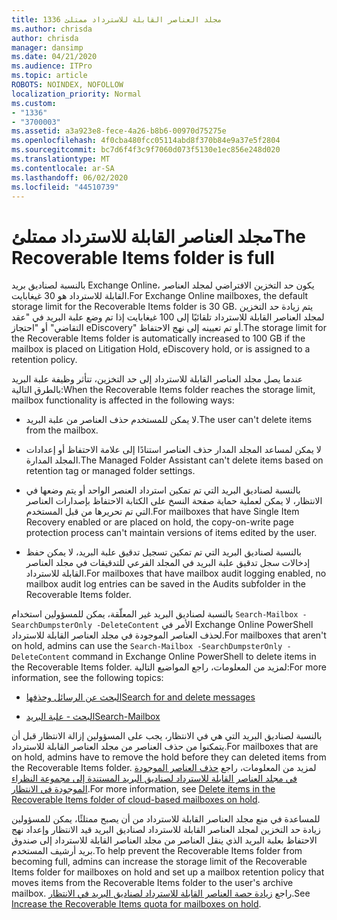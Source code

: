 ```yaml
---
title: 1336 مجلد العناصر القابلة للاسترداد ممتلئ
ms.author: chrisda
author: chrisda
manager: dansimp
ms.date: 04/21/2020
ms.audience: ITPro
ms.topic: article
ROBOTS: NOINDEX, NOFOLLOW
localization_priority: Normal
ms.custom:
- "1336"
- "3700003"
ms.assetid: a3a923e8-fece-4a26-b8b6-00970d75275e
ms.openlocfilehash: 4f0cba480fcc05114abd8f370b84e9a37e5f2804
ms.sourcegitcommit: bc7d6f4f3c9f7060d073f5130e1ec856e248d020
ms.translationtype: MT
ms.contentlocale: ar-SA
ms.lasthandoff: 06/02/2020
ms.locfileid: "44510739"
---
```

# <a name="the-recoverable-items-folder-is-full"></a><span data-ttu-id="a8588-102">مجلد العناصر القابلة للاسترداد ممتلئ</span><span class="sxs-lookup"><span data-stu-id="a8588-102">The Recoverable Items folder is full</span></span>

<span data-ttu-id="a8588-103">بالنسبة لصناديق بريد Exchange Online، يكون حد التخزين الافتراضي لمجلد العناصر القابلة للاسترداد هو 30 غيغابايت.</span><span class="sxs-lookup"><span data-stu-id="a8588-103">For Exchange Online mailboxes, the default storage limit for the Recoverable Items folder is 30 GB.</span></span> <span data-ttu-id="a8588-104">يتم زيادة حد التخزين لمجلد العناصر القابلة للاسترداد تلقائيًا إلى 100 غيغابايت إذا تم وضع علبة البريد في "عقد التقاضي" أو "احتجاز eDiscovery" أو تم تعيينه إلى نهج الاحتفاظ.</span><span class="sxs-lookup"><span data-stu-id="a8588-104">The storage limit for the Recoverable Items folder is automatically increased to 100 GB if the mailbox is placed on Litigation Hold, eDiscovery hold, or is assigned to a retention policy.</span></span>

<span data-ttu-id="a8588-105">عندما يصل مجلد العناصر القابلة للاسترداد إلى حد التخزين، تتأثر وظيفة علبة البريد بالطرق التالية:</span><span class="sxs-lookup"><span data-stu-id="a8588-105">When the Recoverable Items folder reaches the storage limit, mailbox functionality is affected in the following ways:</span></span>

- <span data-ttu-id="a8588-106">لا يمكن للمستخدم حذف العناصر من علبة البريد.</span><span class="sxs-lookup"><span data-stu-id="a8588-106">The user can't delete items from the mailbox.</span></span>

- <span data-ttu-id="a8588-107">لا يمكن لمساعد المجلد المدار حذف العناصر استنادًا إلى علامة الاحتفاظ أو إعدادات المجلد المدارة.</span><span class="sxs-lookup"><span data-stu-id="a8588-107">The Managed Folder Assistant can't delete items based on retention tag or managed folder settings.</span></span>

- <span data-ttu-id="a8588-108">بالنسبة لصناديق البريد التي تم تمكين استرداد العنصر الواحد أو يتم وضعها في الانتظار، لا يمكن لعملية حماية صفحة النسخ على الكتابة الاحتفاظ بإصدارات العناصر التي تم تحريرها من قبل المستخدم.</span><span class="sxs-lookup"><span data-stu-id="a8588-108">For mailboxes that have Single Item Recovery enabled or are placed on hold, the copy-on-write page protection process can't maintain versions of items edited by the user.</span></span>

- <span data-ttu-id="a8588-109">بالنسبة لصناديق البريد التي تم تمكين تسجيل تدقيق علبة البريد، لا يمكن حفظ إدخالات سجل تدقيق علبة البريد في المجلد الفرعي للتدقيقات في مجلد العناصر القابلة للاسترداد.</span><span class="sxs-lookup"><span data-stu-id="a8588-109">For mailboxes that have mailbox audit logging enabled, no mailbox audit log entries can be saved in the Audits subfolder in the Recoverable Items folder.</span></span>

<span data-ttu-id="a8588-110">بالنسبة لصناديق البريد غير المعلّقة، يمكن للمسؤولين استخدام `Search-Mailbox -SearchDumpsterOnly -DeleteContent` الأمر في Exchange Online PowerShell لحذف العناصر الموجودة في مجلد العناصر القابلة للاسترداد.</span><span class="sxs-lookup"><span data-stu-id="a8588-110">For mailboxes that aren't on hold, admins can use the `Search-Mailbox -SearchDumpsterOnly -DeleteContent` command in Exchange Online PowerShell to delete items in the Recoverable Items folder.</span></span> <span data-ttu-id="a8588-111">لمزيد من المعلومات، راجع المواضيع التالية:</span><span class="sxs-lookup"><span data-stu-id="a8588-111">For more information, see the following topics:</span></span>

- [<span data-ttu-id="a8588-112">البحث عن الرسائل وحذفها</span><span class="sxs-lookup"><span data-stu-id="a8588-112">Search for and delete messages</span></span>](https://docs.microsoft.com/microsoft-365/compliance/search-for-and-delete-messagesadmin-help)

- [<span data-ttu-id="a8588-113">البحث - علبة البريد</span><span class="sxs-lookup"><span data-stu-id="a8588-113">Search-Mailbox</span></span>](https://docs.microsoft.com/powershell/module/exchange/mailboxes/Search-Mailbox)

<span data-ttu-id="a8588-114">بالنسبة لصناديق البريد التي هي في الانتظار، يجب على المسؤولين إزالة الانتظار قبل أن يتمكنوا من حذف العناصر من مجلد العناصر القابلة للاسترداد.</span><span class="sxs-lookup"><span data-stu-id="a8588-114">For mailboxes that are on hold, admins have to remove the hold before they can deleted items from the Recoverable Items folder.</span></span> <span data-ttu-id="a8588-115">لمزيد من المعلومات، راجع [حذف العناصر الموجودة في مجلد العناصر القابلة للاسترداد لصناديق البريد المستندة إلى مجموعة النظراء الموجودة في الانتظار](https://docs.microsoft.com/microsoft-365/compliance/delete-items-in-the-recoverable-items-folder-of-mailboxes-on-hold).</span><span class="sxs-lookup"><span data-stu-id="a8588-115">For more information, see [Delete items in the Recoverable Items folder of cloud-based mailboxes on hold](https://docs.microsoft.com/microsoft-365/compliance/delete-items-in-the-recoverable-items-folder-of-mailboxes-on-hold).</span></span>

<span data-ttu-id="a8588-116">للمساعدة في منع مجلد العناصر القابلة للاسترداد من أن يصبح ممتلئًا، يمكن للمسؤولين زيادة حد التخزين لمجلد العناصر القابلة للاسترداد لصناديق البريد قيد الانتظار وإعداد نهج الاحتفاظ بعلبة البريد الذي ينقل العناصر من مجلد العناصر القابلة للاسترداد إلى صندوق بريد أرشيف المستخدم.</span><span class="sxs-lookup"><span data-stu-id="a8588-116">To help prevent the Recoverable Items folder from becoming full, admins can increase the storage limit of the Recoverable Items folder for mailboxes on hold and set up a mailbox retention policy that moves items from the Recoverable Items folder to the user's archive mailbox.</span></span> <span data-ttu-id="a8588-117">راجع [زيادة حصة العناصر القابلة للاسترداد لصناديق البريد في الانتظار](https://docs.microsoft.com/microsoft-365/compliance/increase-the-recoverable-quota-for-mailboxes-on-hold).</span><span class="sxs-lookup"><span data-stu-id="a8588-117">See [Increase the Recoverable Items quota for mailboxes on hold](https://docs.microsoft.com/microsoft-365/compliance/increase-the-recoverable-quota-for-mailboxes-on-hold).</span></span>
